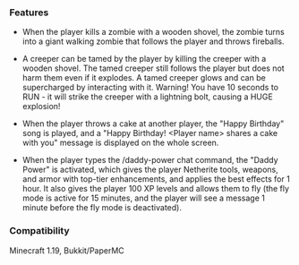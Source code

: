 ### Features

- When the player kills a zombie with a wooden shovel, the zombie turns into a giant walking zombie that follows the player and throws fireballs.

- A creeper can be tamed by the player by killing the creeper with a wooden shovel. The tamed creeper still follows the player but does not harm them even if it explodes. A tamed creeper glows and can be supercharged by interacting with it. Warning! You have 10 seconds to RUN - it will strike the creeper with a lightning bolt, causing a HUGE explosion!

- When the player throws a cake at another player, the "Happy Birthday" song is played, and a "Happy Birthday! \<Player name\> shares a cake with you" message is displayed on the whole screen.

- When the player types the /daddy-power chat command, the "Daddy Power" is activated, which gives the player Netherite tools, weapons, and armor with top-tier enhancements, and applies the best effects for 1 hour. It also gives the player 100 XP levels and allows them to fly (the fly mode is active for 15 minutes, and the player will see a message 1 minute before the fly mode is deactivated).

### Compatibility

Minecraft 1.19, Bukkit/PaperMC
